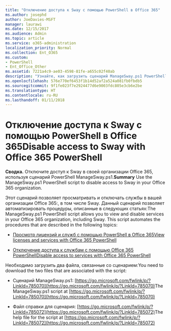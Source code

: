 ```yaml
---
title: "Отключение доступа к Sway с помощью PowerShell в Office 365"
ms.author: josephd
author: JoeDavies-MSFT
manager: laurawi
ms.date: 12/15/2017
ms.audience: Admin
ms.topic: article
ms.service: o365-administration
localization_priority: Normal
ms.collection: Ent_O365
ms.custom:
- PowerShell
- Ent_Office_Other
ms.assetid: 7221a4c9-ae03-4598-81fe-a655c02f40ab
description: "Узнайте, как загрузить сценарий ManageSway.ps1 PowerShell, который позволяет запретить доступ к Sway в вашей организации Office 365:."
ms.openlocfilehash: 576e770ef6453f1b14d52af2a524a081fb0fbdb5
ms.sourcegitcommit: 9f1fe023f7e2924477d6e9003fdc805e3cb6e2be
ms.translationtype: HT
ms.contentlocale: ru-RU
ms.lasthandoff: 01/11/2018
---
```

# <a name="disable-access-to-sway-with-office-365-powershell"></a><span data-ttu-id="ebeaf-103">Отключение доступа к Sway с помощью PowerShell в Office 365</span><span class="sxs-lookup"><span data-stu-id="ebeaf-103">Disable access to Sway with Office 365 PowerShell</span></span>

<span data-ttu-id="ebeaf-104">**Сводка.** Отключите доступ к Sway в своей организации Office 365, используя сценарий PowerShell ManageSway.ps1.</span><span class="sxs-lookup"><span data-stu-id="ebeaf-104">**Summary** Use the ManageSway.ps1 PowerShell script to disable access to Sway in your Office 365 organization.</span></span>
  
<span data-ttu-id="ebeaf-p101">Этот сценарий позволяет просматривать и отключать службы в вашей организации Office 365:, в том числе Sway. Данный сценарий позволяет автоматизировать процедуры, описанные в следующих статьях:</span><span class="sxs-lookup"><span data-stu-id="ebeaf-p101">The ManageSway.ps1 PowerShell script allows you to view and disable services in your Office 365 organization, including Sway. This script automates the procedures that are described in the following topics:</span></span>
  
- [<span data-ttu-id="ebeaf-107">Просмотр лицензий и служб с помощью PowerShell в Office 365</span><span class="sxs-lookup"><span data-stu-id="ebeaf-107">View licenses and services with Office 365 PowerShell</span></span>](view-licenses-and-services-with-office-365-powershell.md)
    
- [<span data-ttu-id="ebeaf-108">Отключение доступа к службам с помощью Office 365 PowerShell</span><span class="sxs-lookup"><span data-stu-id="ebeaf-108">Disable access to services with Office 365 PowerShell</span></span>](disable-access-to-services-with-office-365-powershell.md)
    
<span data-ttu-id="ebeaf-109">Необходимо загрузить два файла, связанные со сценарием:</span><span class="sxs-lookup"><span data-stu-id="ebeaf-109">You need to download the two files that are associated with the script:</span></span>
  
- <span data-ttu-id="ebeaf-110">Сценарий ManageSway.ps1: [https://go.microsoft.com/fwlink/p/?LinkId=785070](https://go.microsoft.com/fwlink/p/?LinkId=785070)</span><span class="sxs-lookup"><span data-stu-id="ebeaf-110">The ManageSway.ps1 script at [https://go.microsoft.com/fwlink/p/?LinkId=785070](https://go.microsoft.com/fwlink/p/?LinkId=785070)</span></span>
    
- <span data-ttu-id="ebeaf-111">Файл справки для сценария: [https://go.microsoft.com/fwlink/p/?LinkId=785072](https://go.microsoft.com/fwlink/p/?LinkId=785072)</span><span class="sxs-lookup"><span data-stu-id="ebeaf-111">The help file for the script at [https://go.microsoft.com/fwlink/p/?LinkId=785072](https://go.microsoft.com/fwlink/p/?LinkId=785072)</span></span>
    

